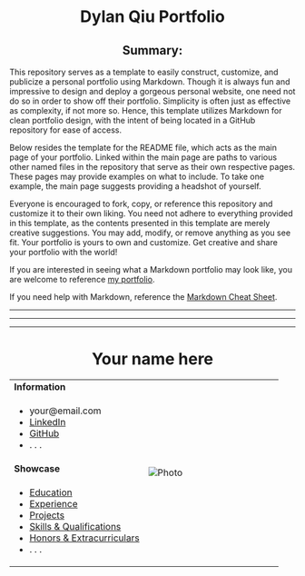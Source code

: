 <h1 align="center">Dylan Qiu Portfolio</h1>

<h2 align="center">Summary:</h2>

This repository serves as a template to easily construct, customize, and publicize a personal portfolio using Markdown. Though it is always fun and impressive to design and deploy a gorgeous personal website, one need not do so in order to show off their portfolio. Simplicity is often just as effective as complexity, if not more so. Hence, this template utilizes Markdown for clean portfolio design, with the intent of being located in a GitHub repository for ease of access.

Below resides the template for the README file, which acts as the main page of your portfolio. Linked within the main page are paths to various other named files in the repository that serve as their own respective pages. These pages may provide examples on what to include. To take one example, the main page suggests providing a headshot of yourself.

Everyone is encouraged to fork, copy, or reference this repository and customize it to their own liking. You need not adhere to everything provided in this template, as the contents presented in this template are merely creative suggestions. You may add, modify, or remove anything as you see fit. Your portfolio is yours to own and customize. Get creative and share your portfolio with the world! 

If you are interested in seeing what a Markdown portfolio may look like, you are welcome to reference [my portfolio](https://github.com/thoresonjd/markdown-portfolio).

If you need help with Markdown, reference the [Markdown Cheat Sheet](https://www.markdownguide.org/cheat-sheet).

---
---
---

<h1 align="center">Your name here</h1>
<table>
  <tbody>
    <tr>
      <td><b>Information</b></td>
      <td width="50%" rowspan="4">
        <img alt="Photo" src="./image.jpg" />
      </td>
    </tr>
    <tr>
      <td>
        <ul>
          <li>your@email.com</li>
          <li><a href="https://www.linkedin.com">LinkedIn</a></li>
          <li><a href="https://github.com">GitHub</a></li>
          <li>. . .</li>
        </ul>
      </td>
    </tr>
    <tr><td><b>Showcase</b></td></tr>
    <tr>
      <td width="50%">
        <ul>
          <li><a href="./Pages/education.md">Education</a></li>
          <li><a href="./Pages/experience.md">Experience</a></li>
          <li><a href="./Pages/projects.md">Projects</a></li>
          <li><a href="./Pages/qualifications.md">Skills & Qualifications</a></li>
          <li><a href="./Pages/extracurriculars.md">Honors & Extracurriculars</a></li>
          <li>. . .</li>
        </ul>
      </td>
    </tr>
  </tbody>
</table>

